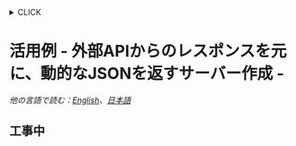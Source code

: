 <!-- START doctoc generated TOC please keep comment here to allow auto update -->
<!-- DON'T EDIT THIS SECTION, INSTEAD RE-RUN doctoc TO UPDATE -->
<details>
<summary>CLICK</summary>

- [活用例 - 外部APIからのレスポンスを元に、動的なJSONを返すサーバー作成 -](#%E6%B4%BB%E7%94%A8%E4%BE%8B---%E5%A4%96%E9%83%A8api%E3%81%8B%E3%82%89%E3%81%AE%E3%83%AC%E3%82%B9%E3%83%9D%E3%83%B3%E3%82%B9%E3%82%92%E5%85%83%E3%81%AB%E5%8B%95%E7%9A%84%E3%81%AAjson%E3%82%92%E8%BF%94%E3%81%99%E3%82%B5%E3%83%BC%E3%83%90%E3%83%BC%E4%BD%9C%E6%88%90--)
  - [工事中](#%E5%B7%A5%E4%BA%8B%E4%B8%AD)

</details>
<!-- END doctoc generated TOC please keep comment here to allow auto update -->

# 活用例 - 外部APIからのレスポンスを元に、動的なJSONを返すサーバー作成 -

*他の言語で読む：[English](README.md)、[日本語](README.ja.md)*

## 工事中
